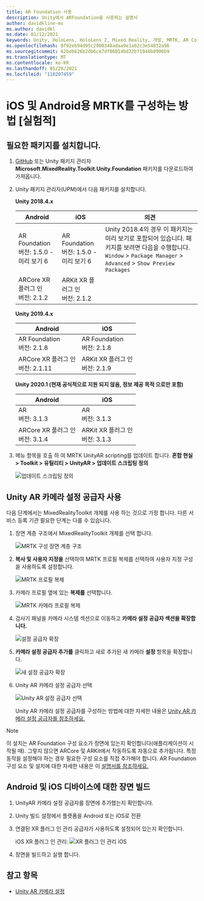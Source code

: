 ```yaml
---
title: AR Foundation 사용
description: Unity에서 ARFoundation을 사용하는 설명서
author: davidkline-ms
ms.author: davidkl
ms.date: 01/12/2021
keywords: Unity, HoloLens, HoloLens 2, Mixed Reality, 개발, MRTK, AR Core, AR Kit, iOS, IOS, Android, AR Foundation
ms.openlocfilehash: 0f02eb94d95c2900348adaa9e1a02c3e54832a96
ms.sourcegitcommit: 62beb626b2db6ce7df86014bd22bf1946b8906b9
ms.translationtype: MT
ms.contentlocale: ko-KR
ms.lasthandoff: 05/20/2021
ms.locfileid: "110207459"
---
```

# <a name="how-to-configure-mrtk-for-ios-and-android-experimental"></a>iOS 및 Android용 MRTK를 구성하는 방법 [실험적]

## <a name="install-required-packages"></a>필요한 패키지를 설치합니다.

1. [GitHub](https://github.com/microsoft/MixedRealityToolkit-Unity/releases/tag/v2.3.0) 또는 Unity 패키지 관리자 **Microsoft.MixedReality.Toolkit.Unity.Foundation** 패키지를 [](../configuration/usingupm.md) 다운로드하여 가져옵니다.

1. Unity 패키지 관리자(UPM)에서 다음 패키지를 설치합니다.

    **Unity 2018.4.x**

    | **Android** | **iOS** | 의견 |
    | --- | --- | --- |
    | AR Foundation  <br/> 버전: 1.5.0 - 미리 보기 6 | AR Foundation  <br/> 버전: 1.5.0 - 미리 보기 6 | Unity 2018.4의 경우 이 패키지는 미리 보기로 포함되어 있습니다. 패키지를 보려면 다음을 수행합니다. `Window` > `Package Manager` > `Advanced` > `Show Preview Packages` |
    | ARCore XR 플러그 인 <br/> 버전: 2.1.2 | ARKit XR 플러그 인 <br/> 버전: 2.1.2 | |

    **Unity 2019.4.x**

    | **Android** | **iOS** |
    | --- | --- |
    | AR Foundation  <br/> 버전: 2.1.8 |  AR Foundation  <br/> 버전: 2.1.8 |
    | ARCore XR 플러그 인 <br/> 버전: 2.1.11 | ARKit XR 플러그 인 <br/> 버전: 2.1.9 |

    **Unity 2020.1 (현재 공식적으로 지원 되지 않음, 정보 제공 목적 으로만 포함)**

    | **Android** | **iOS** |
    | --- | --- |
    | AR  <br/> 버전: 3.1.3 |  AR  <br/> 버전: 3.1.3 |
    | ARCore XR 플러그 인 <br/> 버전: 3.1.4 | ARKit XR 플러그 인 <br/> 버전: 3.1.3 |

1. 메뉴 항목을 호출 하 여 MRTK UnityAR scripting를 업데이트 합니다. **혼합 현실 > Toolkit > 유틸리티 > UnityAR > 업데이트 스크립팅 정의**

    ![업데이트 스크립팅 정의](../features/images/UpdateScriptingDefineUnityAR.png)


## <a name="enabling-the-unity-ar-camera-settings-provider"></a>Unity AR 카메라 설정 공급자 사용

다음 단계에서는 MixedRealityToolkit 개체를 사용 하는 것으로 가정 합니다. 다른 서비스 등록 기관 필요한 단계는 다를 수 있습니다.

1. 장면 계층 구조에서 MixedRealityToolkit 개체를 선택 합니다.

    ![MRTK 구성 장면 계층 구조](../features/images/MRTK_ConfiguredHierarchy.png)

1. **복사 및 사용자 지정을** 선택하여 MRTK 프로필 복제를 선택하여 사용자 지정 구성을 사용하도록 설정합니다.

    ![MRTK 프로필 복제](../features/images/camera-system/CloneProfileARFoundation.png)

1. 카메라 프로필 옆에 있는 **복제를** 선택합니다.

    ![MRTK 카메라 프로필 복제](../features/images/camera-system/CloneCameraProfileARFoundation.png)

1. 검사기 패널을 카메라 시스템 섹션으로 이동하고 **카메라 설정 공급자 섹션을 확장합니다.**

    ![설정 공급자 확장](../features/images/camera-system/ExpandProviders.png)

1. **카메라 설정 공급자 추가를** 클릭하고 새로 추가된 새 카메라 **설정** 항목을 확장합니다.

    ![새 설정 공급자 확장](../features/images/camera-system/ExpandNewProvider.png)

1. Unity AR 카메라 설정 공급자 선택

    ![Unity AR 설정 공급자 선택](../features/images/camera-system/SelectUnityArSettings.png)

    Unity AR 카메라 설정 공급자를 구성하는 방법에 대한 자세한 내용은 [Unity AR 카메라 설정 공급자를 참조하세요.](../features/camera-system/unity-ar-camera-settings.md)

> [!NOTE]
> 이 설치는 AR Foundation 구성 요소가 장면에 있는지 확인합니다(애플리케이션이 시작될 때). 그렇지 않으면 ARCore 및 ARKit에서 작동하도록 자동으로 추가됩니다.
> 특정 동작을 설정해야 하는 경우 필요한 구성 요소를 직접 추가해야 합니다.
> AR Foundation 구성 요소 및 설치에 대한 자세한 내용은 이 [설명서를 참조하세요.](https://docs.unity3d.com/Packages/com.unity.xr.arfoundation@2.2/manual/index.html#samples)

## <a name="building-a-scene-for-android-and-ios-devices"></a>Android 및 iOS 디바이스에 대한 장면 빌드

1. UnityAR 카메라 설정 공급자를 장면에 추가했는지 확인합니다.

1. Unity 빌드 설정에서 플랫폼을 Android 또는 iOS로 전환

1. 연결된 XR 플러그 인 관리 공급자가 사용하도록 설정되어 있는지 확인합니다.

    iOS XR 플러그 인 관리:  ![ XR 플러그 인 관리 iOS](../features/images/XRManagementiOS.png)

1. 장면을 빌드하고 실행 합니다.

## <a name="see-also"></a>참고 항목

- [Unity AR 카메라 설정](../features/camera-system/unity-ar-camera-settings.md)

